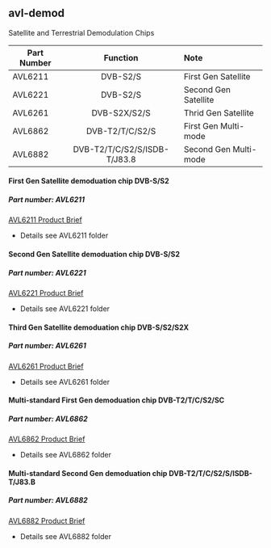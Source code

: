 ## avl-demod
Satellite and Terrestrial Demodulation Chips 

| Part Number  | Function                     | Note                  |
| ------------ |:----------------------------:| :---------------------|
| AVL6211      | DVB-S2/S                     | First Gen Satellite   |
| AVL6221      | DVB-S2/S                     | Second Gen Satellite  |
| AVL6261      | DVB-S2X/S2/S                 | Thrid Gen Satellite   |
| AVL6862      | DVB-T2/T/C/S2/S              | First Gen Multi-mode  |
| AVL6882      | DVB-T2/T/C/S2/S/ISDB-T/J83.8 | Second Gen Multi-mode |





#### First Gen Satellite demoduation chip DVB-S/S2
##### Part number: AVL6211
  [AVL6211 Product Brief](https://github.com/availink/avl-demod/blob/master/AVL6211/AVL6211_product_brief.pdf)
* Details see AVL6211 folder

#### Second Gen Satellite demoduation chip DVB-S/S2
##### Part number: AVL6221
  [AVL6221 Product Brief](https://github.com/availink/avl-demod/blob/master/AVL6221/AVL6221C_product_brief.pdf)
* Details see AVL6221 folder  

#### Third Gen Satellite demoduation chip DVB-S/S2/S2X
##### Part number: AVL6261
  [AVL6261 Product Brief](https://github.com/availink/avl-demod/blob/master/AVL6261/AVL6261C_product_brief.pdf)
* Details see AVL6261 folder  

#### Multi-standard First Gen demoduation chip DVB-T2/T/C/S2/SC
##### Part number: AVL6862
  [AVL6862 Product Brief](https://github.com/availink/avl-demod/blob/master/AVL6882/AVL6862_product_brief.pdf)
* Details see AVL6862 folder

#### Multi-standard Second Gen demoduation chip DVB-T2/T/C/S2/S/ISDB-T/J83.B
##### Part number: AVL6882
  [AVL6882 Product Brief](https://github.com/availink/avl-demod/blob/master/AVL6882/AVL6882_product_brief.pdf)
* Details see AVL6882 folder

